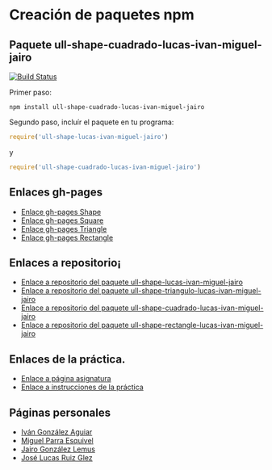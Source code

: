 # Creación de paquetes npm
## Paquete ull-shape-cuadrado-lucas-ivan-miguel-jairo

[![Build Status](https://travis-ci.org/ULL-ESIT-DSI-1617/creacion-de-paquetes-npm-lucas-ivan-miguel-jairo-cuadrado.svg?branch=master)](https://travis-ci.org/ULL-ESIT-DSI-1617/creacion-de-paquetes-npm-lucas-ivan-miguel-jairo-cuadrado)

Primer paso:


```
npm install ull-shape-cuadrado-lucas-ivan-miguel-jairo
```
Segundo paso, incluír el paquete en tu programa:

```javascript
require('ull-shape-lucas-ivan-miguel-jairo')
```
y
```javascript
require('ull-shape-cuadrado-lucas-ivan-miguel-jairo')
```
## Enlaces gh-pages
* [Enlace gh-pages Shape](https://ull-esit-dsi-1617.github.io/creacion-de-paquetes-npm-lucas-ivan-miguel-jairo/)
* [Enlace gh-pages Square](https://ull-esit-dsi-1617.github.io/creacion-de-paquetes-npm-lucas-ivan-miguel-jairo-cuadrado/)
* [Enlace gh-pages Triangle](https://ull-esit-dsi-1617.github.io/creacion-de-paquetes-npm-lucas-ivan-miguel-jairo-triangulo/)
* [Enlace gh-pages Rectangle](https://ull-esit-dsi-1617.github.io/creacion-de-paquetes-npm-lucas-ivan-miguel-jairo-rectangulo/)

## Enlaces a repositorio¡
* [Enlace a repositorio del paquete ull-shape-lucas-ivan-miguel-jairo](https://github.com/ULL-ESIT-DSI-1617/creacion-de-paquetes-npm-lucas-ivan-miguel-jairo)
* [Enlace a repositorio del paquete ull-shape-triangulo-lucas-ivan-miguel-jairo](https://github.com/ULL-ESIT-DSI-1617/creacion-de-paquetes-npm-lucas-ivan-miguel-jairo-triangulo)
* [Enlace a repositorio del paquete ull-shape-cuadrado-lucas-ivan-miguel-jairo](https://github.com/ULL-ESIT-DSI-1617/creacion-de-paquetes-npm-lucas-ivan-miguel-jairo-cuadrado)
* [Enlace a repositorio del paquete ull-shape-rectangle-lucas-ivan-miguel-jairo](https://github.com/ULL-ESIT-DSI-1617/creacion-de-paquetes-npm-lucas-ivan-miguel-jairo-rectangulo)

## Enlaces de la práctica.
* [Enlace a página asignatura](https://campusvirtual.ull.es/1617/course/view.php?id=1136)
* [Enlace a instrucciones de la práctica](https://casianorodriguezleon.gitbooks.io/ull-esit-1617/content/practicas/practicamodulestrategypattern.html)

## Páginas personales
* [Iván González Aguiar](https://ivan-ga.github.io/)
* [Miguel Parra Esquivel](https://alu0100200393.github.io/)
* [Jairo González Lemus](https://alu0100813272.github.io/)
* [José Lucas Ruiz Glez](https://alu0100785265.github.io/)